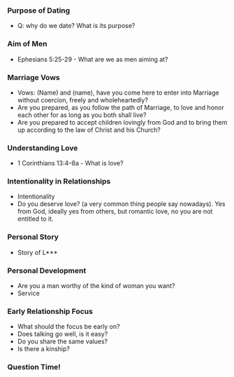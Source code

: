 ### Purpose of Dating
- Q: why do we date? What is its purpose?

### Aim of Men
- Ephesians 5:25-29 - What are we as men aiming at?

### Marriage Vows
- Vows: (Name) and (name), have you come here to enter into Marriage without coercion, freely and wholeheartedly?
- Are you prepared, as you follow the path of Marriage, to love and honor each other for as long as you both shall live?
- Are you prepared to accept children lovingly from God and to bring them up according to the law of Christ and his Church?

### Understanding Love
- 1 Corinthians 13:4–8a - What is love?

### Intentionality in Relationships
- Intentionality
- Do you deserve love? (a very common thing people say nowadays). Yes from God, ideally yes from others, but romantic love, no you are not entitled to it.

### Personal Story
- Story of L***

### Personal Development
- Are you a man worthy of the kind of woman you want?
- Service

### Early Relationship Focus
- What should the focus be early on?
- Does talking go well, is it easy?
- Do you share the same values?
- Is there a kinship?

### Question Time!